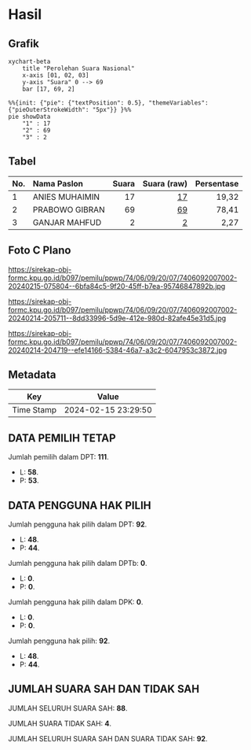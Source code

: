 # Hasil

## Grafik

```mermaid
xychart-beta
    title "Perolehan Suara Nasional"
    x-axis [01, 02, 03]
    y-axis "Suara" 0 --> 69
    bar [17, 69, 2]
```

```mermaid
%%{init: {"pie": {"textPosition": 0.5}, "themeVariables": {"pieOuterStrokeWidth": "5px"}} }%%
pie showData
    "1" : 17
    "2" : 69
    "3" : 2
```

## Tabel

| No. | Nama Paslon    | Suara | Suara (raw) | Persentase |
|:--- |:-------------- | -----:| -----------:| ----------:|
| 1   | ANIES MUHAIMIN | 17    | [17][p-1]   | 19,32      |
| 2   | PRABOWO GIBRAN | 69    | [69][p-2]   | 78,41      |
| 3   | GANJAR MAHFUD  | 2     | [2][p-3]    | 2,27       |


[p-1]: https://github.com/gigit-pemilu/pemilu-2024/blob/main/pilpres/hitung-suara/sub/74-sulawesi-tenggara/sub/06-bombana/sub/09-rarowatu-utara/sub/2007-tunas-baru/sub/002-tps/sub/paslon-1.txt
[p-2]: https://github.com/gigit-pemilu/pemilu-2024/blob/main/pilpres/hitung-suara/sub/74-sulawesi-tenggara/sub/06-bombana/sub/09-rarowatu-utara/sub/2007-tunas-baru/sub/002-tps/sub/paslon-2.txt
[p-3]: https://github.com/gigit-pemilu/pemilu-2024/blob/main/pilpres/hitung-suara/sub/74-sulawesi-tenggara/sub/06-bombana/sub/09-rarowatu-utara/sub/2007-tunas-baru/sub/002-tps/sub/paslon-3.txt

## Foto C Plano

https://sirekap-obj-formc.kpu.go.id/b097/pemilu/ppwp/74/06/09/20/07/7406092007002-20240215-075804--6bfa84c5-9f20-45ff-b7ea-95746847892b.jpg

https://sirekap-obj-formc.kpu.go.id/b097/pemilu/ppwp/74/06/09/20/07/7406092007002-20240214-205711--8dd33996-5d9e-412e-980d-82afe45e31d5.jpg

https://sirekap-obj-formc.kpu.go.id/b097/pemilu/ppwp/74/06/09/20/07/7406092007002-20240214-204719--efe14166-5384-46a7-a3c2-6047953c3872.jpg


## Metadata

| Key        | Value               |
| ---------- | ------------------- |
| Time Stamp | 2024-02-15 23:29:50 |


## DATA PEMILIH TETAP

Jumlah pemilih dalam DPT: **111**.
 * L: **58**.
 * P: **53**.

## DATA PENGGUNA HAK PILIH

Jumlah pengguna hak pilih dalam DPT: **92**.
 * L: **48**.
 * P: **44**.

Jumlah pengguna hak pilih dalam DPTb: **0**.
 * L: **0**.
 * P: **0**.

Jumlah pengguna hak pilih dalam DPK: **0**.
 * L: **0**.
 * P: **0**.

Jumlah pengguna hak pilih: **92**.
 * L: **48**.
 * P: **44**.

## JUMLAH SUARA SAH DAN TIDAK SAH

JUMLAH SELURUH SUARA SAH: **88**.

JUMLAH SUARA TIDAK SAH: **4**.

JUMLAH SELURUH SUARA SAH DAN SUARA TIDAK SAH: **92**.


